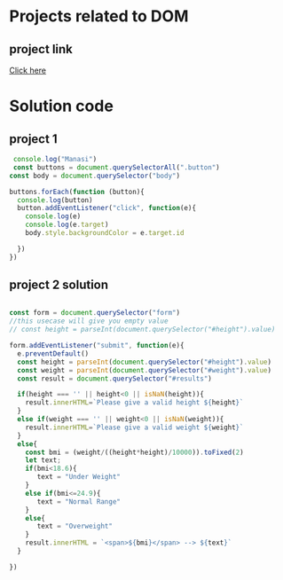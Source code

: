 # Projects related to DOM

## project link

[Click here](https://stackblitz.com/edit/dom-project-chaiaurcode-jfdohcrg?file=1-colorChanger%2Findex.html)

# Solution code

## project 1

```javascript
 console.log("Manasi")
 const buttons = document.querySelectorAll(".button")
const body = document.querySelector("body")

buttons.forEach(function (button){
  console.log(button)
  button.addEventListener("click", function(e){
    console.log(e)
    console.log(e.target)
    body.style.backgroundColor = e.target.id

  })
})
```

## project 2 solution

```javascript

const form = document.querySelector("form")
//this usecase will give you empty value
// const height = parseInt(document.querySelector("#height").value)

form.addEventListener("submit", function(e){
  e.preventDefault()
  const height = parseInt(document.querySelector("#height").value)
  const weight = parseInt(document.querySelector("#weight").value)
  const result = document.querySelector("#results")

  if(height === '' || height<0 || isNaN(height)){
    result.innerHTML=`Please give a valid height ${height}`
  }
  else if(weight === '' || weight<0 || isNaN(weight)){
    result.innerHTML=`Please give a valid weight ${weight}`
  }
  else{
    const bmi = (weight/((height*height)/10000)).toFixed(2)
    let text;
    if(bmi<18.6){
       text = "Under Weight"
    }
    else if(bmi<=24.9){
       text = "Normal Range"
    }
    else{
       text = "Overweight"
    }
    result.innerHTML = `<span>${bmi}</span> --> ${text}`
  }

})